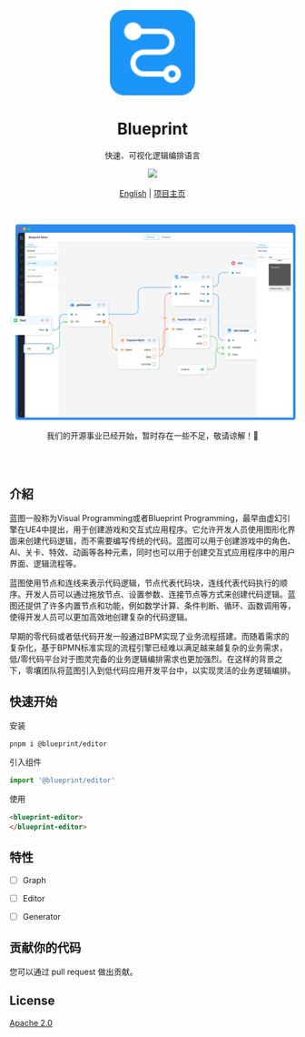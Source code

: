 <p align="center">
<img src="/assets/images/favicon.svg" height="150">
</p>
<h1 align="center">
Blueprint
</h1>
<p align="center">
快速、可视化逻辑编排语言<p>
<p align="center">
  <a href="https://www.npmjs.com/package/@orang/blueprint-editor"><img src="https://img.shields.io/npm/v/@orang/blueprint-editor?color=1B95F8&label=npm"></a>
<p>

<p align="center">
<a href="./README.md">English</a> | <a href="https://blueprint.orang.cloud">项目主页</a>
</p>

<img src="./img/header.png" alt="" />

<a href="https://blueprint.orang.cloud"><img src="/assets/images/intro.png" alt=""></a>

<p align="center">
我们的开源事业已经开始，暂时存在一些不足，敬请谅解！🙏
</p>

<br>
<br>

## 介紹

蓝图一般称为Visual Programming或者Blueprint Programming，最早由虚幻引擎在UE4中提出，用于创建游戏和交互式应用程序。它允许开发人员使用图形化界面来创建代码逻辑，而不需要编写传统的代码。蓝图可以用于创建游戏中的角色、AI、关卡、特效、动画等各种元素，同时也可以用于创建交互式应用程序中的用户界面、逻辑流程等。

蓝图使用节点和连线来表示代码逻辑，节点代表代码块，连线代表代码执行的顺序。开发人员可以通过拖放节点、设置参数、连接节点等方式来创建代码逻辑。蓝图还提供了许多内置节点和功能，例如数学计算、条件判断、循环、函数调用等，使得开发人员可以更加高效地创建复杂的代码逻辑。

早期的零代码或者低代码开发一般通过BPM实现了业务流程搭建。而随着需求的复杂化，基于BPMN标准实现的流程引擎已经难以满足越来越复杂的业务需求，低/零代码平台对于图灵完备的业务逻辑编排需求也更加强烈。在这样的背景之下，零壤团队将蓝图引入到低代码应用开发平台中，以实现灵活的业务逻辑编排。

## 快速开始

安装

``` bash
pnpm i @blueprint/editor
```

引入组件

``` typescript
import '@blueprint/editor'
```

使用

``` html
<blueprint-editor>
</blueprint-editor>
```

## 特性

- [ ] Graph
- [ ] Editor
- [ ] Generator


## 贡献你的代码
您可以通过 pull request 做出贡献。


## License
[Apache 2.0](./LICENSE)
